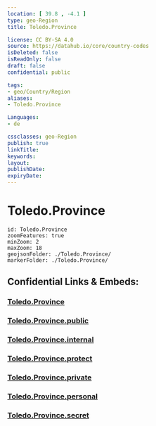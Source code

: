 ```yaml
---
location: [ 39.8 , -4.1 ] 
type: geo-Region
title: Toledo.Province

license: CC BY-SA 4.0
source: https://datahub.io/core/country-codes
isDeleted: false
isReadOnly: false
draft: false
confidential: public

tags:
- geo/Country/Region
aliases:
- Toledo.Province

Languages:
- de

cssclasses: geo-Region
publish: true
linkTitle: 
keywords: 
layout: 
publishDate: 
expiryDate: 
---
```


# Toledo.Province

```leaflet
id: Toledo.Province
zoomFeatures: true 
minZoom: 2 
maxZoom: 18
geojsonFolder: ./Toledo.Province/
markerFolder: ./Toledo.Province/
```


## Confidential Links & Embeds: 

### [Toledo.Province](/_Standards/Earth/Continent/Europe/Europe~South/Spain/Provinces~Spain/Castilla-La_Mancha/Toledo.Province.md) 

### [Toledo.Province.public](/_public/Earth/Continent/Europe/Europe~South/Spain/Provinces~Spain/Castilla-La_Mancha/Toledo.Province.public.md) 

### [Toledo.Province.internal](/_internal/Earth/Continent/Europe/Europe~South/Spain/Provinces~Spain/Castilla-La_Mancha/Toledo.Province.internal.md) 

### [Toledo.Province.protect](/_protect/Earth/Continent/Europe/Europe~South/Spain/Provinces~Spain/Castilla-La_Mancha/Toledo.Province.protect.md) 

### [Toledo.Province.private](/_private/Earth/Continent/Europe/Europe~South/Spain/Provinces~Spain/Castilla-La_Mancha/Toledo.Province.private.md) 

### [Toledo.Province.personal](/_personal/Earth/Continent/Europe/Europe~South/Spain/Provinces~Spain/Castilla-La_Mancha/Toledo.Province.personal.md) 

### [Toledo.Province.secret](/_secret/Earth/Continent/Europe/Europe~South/Spain/Provinces~Spain/Castilla-La_Mancha/Toledo.Province.secret.md)

